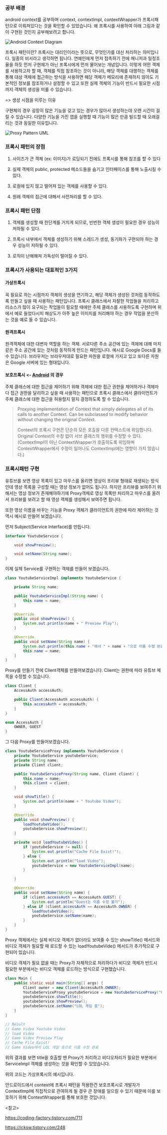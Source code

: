 ### 공부 배경

android context를 공부하며 context, contextImpl, contextWrapper가 프록시패턴으로 이뤄져있다는 것을 확인할 수 있었습니다. 왜 프록시를 사용하여 아래 그림과 같이 구현된 것인지
공부해보려고 합니다.

![Android Context Diagram](./img/context_uml.png)

프록시 패턴이란? 프록시는 대리인이라는 뜻으로, 무엇인가를 대신 처리하는 의미입니다. 일종의 비서라고 생각하면 됩니다. 연예인에게 먼저 접촉하기 전에 매니저과 일정조율을 하듯 먼저 구현체가 아닌 프록시에게 먼저
물어보는 개념입니다. 이렇게 어떤 객체를 사용하고자 할 때, 객체를 직접 참조하는 것이 아니라, 해당 객체를 대행하는 객체를 통해 대상 객체에 접근하는 방식을 사용하면 해당 객체가 메모리에 존재하지 않아도 기본적인
정보를 참조하거나 설정할 수 있고 또한 실제 객체의 기능이 반드시 필요한 시점까지 객체의 생성을 미룰 수 있습니다.

=> 생성 시점을 미루는 이유

구현체의 경우 굉장히 많은 기능을 갖고 있는 경우가 많아서 생성하는데 오랜 시간이 걸릴 수 있습니다. 다양한 기능을 가진 앱을 실행할 때 기능이 많은 만큼 빌드할 때 오래걸리는 것과 동일한 이유입니다.

![Proxy Pattern UML](./img/proxy_pattern_diagram.png)

### 프록시 패턴의 장점

1. 사이즈가 큰 객체 (ex: 이미지)가 로딩되기 전에도 프록시를 통해 참조를 할 수 있다

2. 실제 객체의 public, protected 메소드들을 숨기고 인터페이스를 통해 노출시킬 수 있다.

3. 로컬에 있지 않고 떨어져 있는 객체를 사용할 수 있다.

4. 원래 객체의 접근에 대해서 사전처리를 할 수 있다.

### 프록시 패턴 단점

1. 객체를 생성할 때 한단계를 거치게 되므로, 빈번한 객체 생성이 필요한 경우 성능이 저하될 수 있다.

2. 프록시 내부에서 객체를 생성하기 위해 스레드가 생성, 동기화가 구현되야 하는 경우 성능이 저하될 수 있다.

3. 로직이 난해해져 가독성이 떨어질 수 있다.

### 프록시가 사용되는 대표적인 3가지

#### 가상프록시

꼭 필요로 하는 시점까지 객체의 생성을 연기하고, 해당 객체가 생성된 것처럼 동작하도록 만들고 싶을 때 사용하는 패턴입니다. 프록시 클래스에서 자잘한 작업들을 처리하고 리소스가 많이 요구되는 작업들이 필요할 때에만
주체 클래스를 사용하도록 구현하며 위에서 예로 들었다시피 해상도가 아주 높은 이미지를 처리해야 하는 경우 작업을 분산하는 것을 예로 들 수 있습니다.

#### 원격프록시

원격객체에 대한 대변자 역할을 하는 객체. 서로다른 주소 공간에 있는 객체에 대해 마치 같은 주소 공간에 있는 것처럼 동작하게 만드는 패턴입니다. 예시로 Google Docs를 들 수 있습니다. 브라우저는
브라우저대로 필요한 자원을 로컬에 가지고 있고 또다른 자원은 Google 서버에 있는 형태입니다.

#### 보호프록시 <-  [Android](https://developer.android.com/reference/kotlin/android/content/ContextWrapper) 의 경우

주체 클래스에 대한 접근을 제어하기 위해 객체에 대한 접근 권한을 제어하거나 객체마다 접근 권한을 달리하고 싶을 때 사용하는 패턴으로 프록시 클래스에서 클라이언트가 주체 클래스에 대한 접근을 허용할지 말지 결정하도록
할 수 있습니다.

> Proxying implementation of Context that simply delegates all of its calls to another Context. Can be subclassed to modify behavior without changing the original Context.
>
>Context의 프록시 구현은 단순히 모든 호출을 다른 컨텍스트에 위임합니다. Original Context의 수정 없이 서브 클래스의 행위를 수정할 수 있다. (ContextImpl이 아닌 ContextWrapper가 호출하도록 위임하며 ContextWrapper에서 수정이 일어나도 ContextImpl에는 영향이 가지 않습니다.)

### 프록시패턴 구현

유튜브를 보면 영상 목록이 있고 마우스를 올리면 영상이 프리뷰 형태로 재생되는 방식인데 영상 목록을 구성할 때는 영상 정보가 없어도 됩니다. 하지만 프리뷰를 보여주기 위해서는 영상 정보가 존재해야하기에
Proxy객체로 영상 목록만 처리하고 마우스를 올려서 프리뷰를 보려고 할 때 영상 객체를 생성해서 보여주면 됩니다.

또한 영상 이름을 바꾸는 기능을 Proxy 객체가 클라이언트의 권한에 따라 제어하는 것 역시 예시로 만들어 보겠습니다.

먼저 Subject(Service Interface)를 만듭니다.

```java
interface YoutubeService {

    void showPreview();

    void setName(String name);
}
```

이제 실제 Service를 구현하는 객체를 만들어 보겠습니다.

```java
class YoutubeServiceImpl implements YoutubeService {

    private String name;

    public YoutubeServiceImpl(String name) {
        this.name = name;
    }

    @Override
    public void showPreview() {
        System.out.println(name + " Preview Play");
    }

    @Override
    public void setName(String name) {
        System.out.println(this.name + "에서 " + name + "으로 이름 수정 완료");
        this.name = name;
    }
}
```

Proxy를 만들기 전에 Client객체를 만들어보겠습니다. Client는 권한에 따라 유튜브 제목을 수정할 수 있습니다.

```java
class Client {
    AccessAuth accessAuth;

    public Client(AccessAuth accessAuth) {
        this.accessAuth = accessAuth;
    }
}

enum AccessAuth {
    OWNER, GUEST
}
```

그 다음 Proxy를 만들어보겠습니다.

```java
class YoutubeServiceProxy implements YoutubeService {
    private YoutubeService youtubeService;
    private String name;
    private Client client;

    public YoutubeServiceProxy(String name, Client client) {
        this.name = name;
        this.client = client;
    }

    void showTitle() {
        System.out.println(name + " Youtube Video");
    }

    @Override
    public void showPreview() {
        loadYoutubeVideo();
        youtubeService.showPreview();
    }

    private void loadYoutubeVideo() {
        if (youtubeService != null) {
            System.out.println("Cache File Exist!");
        } else {
            System.out.println("load Video");
            youtubeService = new YoutubeServiceImpl(name);
        }

    }

    @Override
    public void setName(String name) {
        if (client.accessAuth == AccessAuth.GUEST) {
            System.out.println("Guest는 이름 수정 불가");
        } else if (client.accessAuth == AccessAuth.OWNER) {
            loadYoutubeVideo();
            youtubeService.setName(name);
        }
    }
}
```

Proxy 객체에서는 실제 비디오 객체가 없더라도 보여줄 수 있는 showTitle() 메서드와 비디오 객체가 필요할 때 로드할 수 있는 loadYoutubeVide() 메서드가 추가적으로 구현되어 있습니다.

비디오 객체가 필요 없을 때는 Proxy가 자체적으로 처리하다가 비디오 객체가 반드시 필요한 부분에서는 비디오 객체를 로드하는 방식으로 구현했습니다.

```java
class Main {
    public static void main(String[] args) {
        Client owner = new Client(AccessAuth.OWNER);
        YoutubeServiceProxy youtubeService = new YoutubeServiceProxy("Game Video", owner);
        youtubeService.showTitle();
        youtubeService.showPreview();
        youtubeService.setName("LOL 게임 중");
    }
}

// Result
// Game Video Youtube Video
// load Video
// Game Video Preview Play
// Cache File Exist!
// Game Video에서 LOL 게임 중으로 이름 수정 완료
```

위의 결과를 보면 title을 호출할 땐 Proxy가 처리하고 비디오처리가 필요한 부분에서 ServiceImpl 객체를 생성하는 것을 확인할 수 있었습니다.

위의 코드는 가상프록시의 예시입니다.

안드로이드에서 context에 프록시 패턴을 적용한건 보호프록시로 개발자가 ContextImpl에 직접적으로 관여하게 될 경우 큰 장애를 일으킬 수 있기 때문에 이를 보호하기 위해 ContextWrapper를 통해
보호한 것입니다.

<참고>

https://coding-factory.tistory.com/711

https://icksw.tistory.com/248